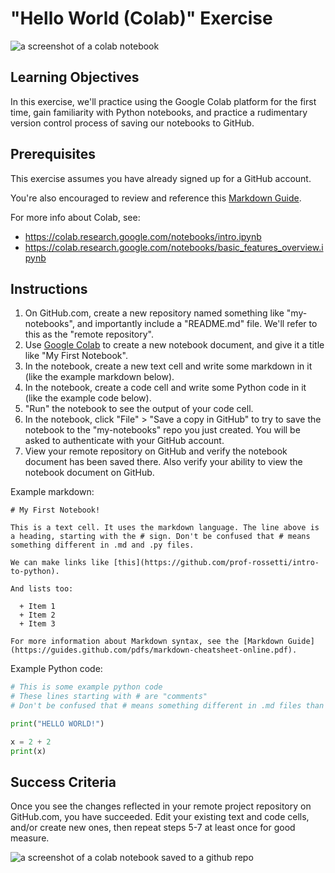 # "Hello World (Colab)" Exercise

![a screenshot of a colab notebook](/img/exercises/hello-world/colab-notebook.png)

## Learning Objectives

In this exercise, we'll practice using the Google Colab platform for the first time, gain familiarity with Python notebooks, and practice a rudimentary version control process of saving our notebooks to GitHub.

## Prerequisites

This exercise assumes you have already signed up for a GitHub account. 

You're also encouraged to review and reference this [Markdown Guide](https://guides.github.com/pdfs/markdown-cheatsheet-online.pdf).

For more info about Colab, see:
  + https://colab.research.google.com/notebooks/intro.ipynb
  + https://colab.research.google.com/notebooks/basic_features_overview.ipynb


## Instructions

  1. On GitHub.com, create a new repository named something like "my-notebooks", and importantly include a "README.md" file. We'll refer to this as the "remote repository".
  2. Use [Google Colab](https://colab.research.google.com/) to create a new notebook document, and give it a title like "My First Notebook".
  3. In the notebook, create a new text cell and write some markdown in it (like the example markdown below).
  4. In the notebook, create a code cell and write some Python code in it (like the example code below).
  5. "Run" the notebook to see the output of your code cell.
  6. In the notebook, click "File" > "Save a copy in GitHub" to try to save the notebook to the "my-notebooks" repo you just created. You will be asked to authenticate with your GitHub account.
  7.  View your remote repository on GitHub and verify the notebook document has been saved there. Also verify your ability to view the notebook document on GitHub.

Example markdown:

```
# My First Notebook!

This is a text cell. It uses the markdown language. The line above is a heading, starting with the # sign. Don't be confused that # means something different in .md and .py files.

We can make links like [this](https://github.com/prof-rossetti/intro-to-python).

And lists too:

  + Item 1
  + Item 2
  + Item 3

For more information about Markdown syntax, see the [Markdown Guide](https://guides.github.com/pdfs/markdown-cheatsheet-online.pdf).
```


Example Python code:

```py
# This is some example python code
# These lines starting with # are "comments"
# Don't be confused that # means something different in .md files than .py files

print("HELLO WORLD!")

x = 2 + 2
print(x)
```

## Success Criteria

Once you see the changes reflected in your remote project repository on GitHub.com, you have succeeded. Edit your existing text and code cells, and/or create new ones, then repeat steps 5-7 at least once for good measure.

![a screenshot of a colab notebook saved to a github repo](/img/exercises/hello-world/notebook-on-github.png)
